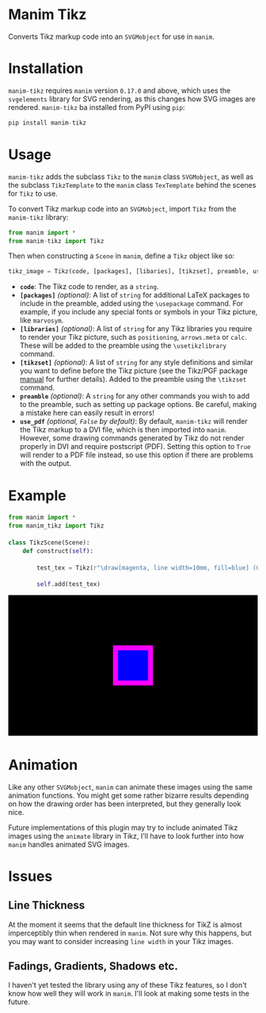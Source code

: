 # Manim Tikz

Converts Tikz markup code into an `SVGMobject` for use in `manim`.

# Installation

`manim-tikz` requires `manim` version `0.17.0` and above, which uses the `svgelements` library for SVG rendering, as this changes how SVG images are rendered. `manim-tikz` ba installed from PyPI using `pip`:

```py
pip install manim-tikz
```

# Usage

`manim-tikz` adds the subclass `Tikz` to the `manim` class `SVGMobject`, as well as the subclass `TikzTemplate` to the `manim` class `TexTemplate` behind the scenes for `Tikz` to use.

To convert Tikz markup code into an `SVGMobject`, import `Tikz` from the `manim-tikz` library:

```py
from manim import *
from manim-tikz import Tikz
```

Then when constructing a `Scene` in `manim`, define a `Tikz` object like so:

```py
tikz_image = Tikz(code, [packages], [libaries], [tikzset], preamble, use_pdf)
```

- **`code`**: The Tikz code to render, as a `string`.
- **`[packages]`** *(optional)*: A list of `string` for additional LaTeX packages to include in the preamble, added using the `\usepackage` command. For example, if you include any special fonts or symbols in your Tikz picture, like `marvosym`.
- **`[libraries]`** *(optional)*: A list of `string` for any Tikz libraries you require to render your Tikz picture, such as `positioning`, `arrows.meta` or `calc`. These will be added to the preamble using the `\usetikzlibrary` command.
- **`[tikzset]`** *(optional)*: A list of `string` for any style definitions and similar you want to define before the Tikz picture (see the Tikz/PGF package [manual](https://tikz.dev]) for further details). Added to the preamble using the `\tikzset` command.
- **`preamble`** *(optional)*: A `string` for any other commands you wish to add to the preamble, such as setting up package options. Be careful, making a mistake here can easily result in errors!
- **`use_pdf`** *(optional, `False` by default)*: By default, `manim-tikz` will render the Tikz markup to a DVI file, which is then imported into `manim`. However, some drawing commands generated by Tikz do not render properly in DVI and require postscript (PDF). Setting this option to `True` will render to a PDF file instead, so use this option if there are problems with the output.

# Example

```py
from manim import *
from manim_tikz import Tikz

class TikzScene(Scene):
    def construct(self):

        test_tex = Tikz(r"\draw[magenta, line width=10mm, fill=blue] (0,0) rectangle(1,1);", use_pdf=False)

        self.add(test_tex)
```

![manim-tikz](/media/images/example/TikzScene_ManimCE_v0.16.0.post0.png)

# Animation

Like any other `SVGMobject`, `manim` can animate these images using the same animation functions. You might get some rather bizarre results depending on how the drawing order has been interpreted, but they generally look nice. 

Future implementations of this plugin may try to include animated Tikz images using the `animate` library in Tikz, I'll have to look further into how `manim` handles animated SVG images.

# Issues

## Line Thickness

At the moment it seems that the default line thickness for TikZ is almost imperceptibly thin when rendered in `manim`. Not sure why this happens, but you may want to consider increasing `line width` in your Tikz images.

## Fadings, Gradients, Shadows etc.

I haven't yet tested the library using any of these Tikz features, so I don't know how well they will work in `manim`. I'll look at making some tests in the future.

